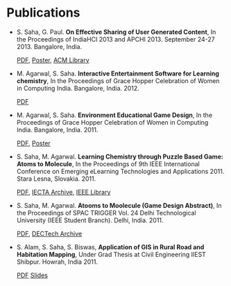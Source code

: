 Publications
===

- S. Saha, G. Paul. **On Effective Sharing of User Generated Content**, In the Proceedings of IndiaHCI 2013 and APCHI 2013. September 24-27 2013. Bangalore, India.

  [PDF](https://github.com/suvozit/2013-APCHI/raw/master/ugc_aphci2013_CAMERA.pdf),
  [Poster](https://github.com/suvozit/2013-APCHI/raw/master/ugc%20poster.pdf]),
  [ACM Library](https://dl.acm.org/citation.cfm?id=2525280)

- M. Agarwal, S. Saha. **Interactive Entertainment Software for Learning chemistry**, In the Proceedings of Grace Hopper Celebration of Women in Computing India. Bangalore, India. 2012.

  [PDF](https://github.com/suvozit/2012-Grace-Hopper-Celebration-of-Women-in-Computing-India/raw/master/Interactive%20Entertainment%20Software%20for%20Learning%20chemistry.pdf)

- M. Agarwal, S. Saha. **Environment Educational Game Design**, In the Proceedings of Grace Hopper Celebration of Women in Computing India. Bangalore, India. 2011.

  [PDF](https://github.com/suvozit/2011-Grace-Hopper-Celebration-of-Women-in-Computing-India/raw/master/Environment%20Educational%20Game%20Design.pdf),
  [Poster](https://github.com/suvozit/2011-Grace-Hopper-Celebration-of-Women-in-Computing-India/raw/master/Gombli%20poster-01.png)

- S. Saha, M. Agarwal. **Learning Chemistry through Puzzle Based Game: Atoms to Molecule**, In the Proceedings of 9th IEEE International Conference on Emerging eLearning Technologies and Applications 2011. Stara Lesna, Slovakia. 2011.

  [PDF](https://github.com/suvozit/2011-ICETA/blob/master/Learning%20Chemistry%20Through%20Puzzle%20Based%20Game%20-%20Atoms%20to%20Molecule.pdf),
  [IECTA Archive](https://www.iceta.sk/_archiv/2011/proceedings/iceta2011_saha.pdf),
  [IEEE Library](https://ieeexplore.ieee.org/xpl/articleDetails.jsp?tp=&arnumber=6112613)

- S. Saha, M. Agarwal. **Atooms to Moolecule (Game Design Abstract)**, In the Proceedings of SPAC TRIGGER Vol. 24 Delhi Technological University (IEEE Student Branch). Delhi, India. 2011.

  [PDF](https://github.com/BitSits/Atooms-to-Moolecules/blob/master/Jams%20%26%20Techfest/Troika.dcetech.com/trigger%20small.pdf),
  [DECTech Archive](http://www.dcetech.com/ieee/wp-content/uploads/2011/04/trigger%20small.pdf)

- S. Alam, S. Saha, S. Biswas, **Application of GIS in Rural Road and Habitation Mapping**, Under Grad Thesis at Civil Engineering IIEST Shibpur. Howrah, India 2011.

  [PDF](https://github.com/iiests-CE-110407060/8th-Sem-Project/blob/master/Document.pdf)
  [Slides](https://github.com/iiests-CE-110407060/8th-Sem-Project/blob/master/Presentation.pdf)